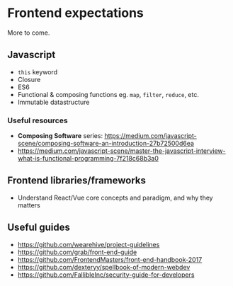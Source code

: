 # Frontend expectations

More to come.

## Javascript

- `this` keyword
- Closure
- ES6
- Functional & composing functions eg. `map`, `filter`, `reduce`, etc.
- Immutable datastructure

### Useful resources

- **Composing Software** series: https://medium.com/javascript-scene/composing-software-an-introduction-27b72500d6ea
- https://medium.com/javascript-scene/master-the-javascript-interview-what-is-functional-programming-7f218c68b3a0

## Frontend libraries/frameworks

- Understand React/Vue core concepts and paradigm, and why they matters

## Useful guides

- https://github.com/wearehive/project-guidelines
- https://github.com/grab/front-end-guide
- https://github.com/FrontendMasters/front-end-handbook-2017
- https://github.com/dexteryy/spellbook-of-modern-webdev
- https://github.com/FallibleInc/security-guide-for-developers
